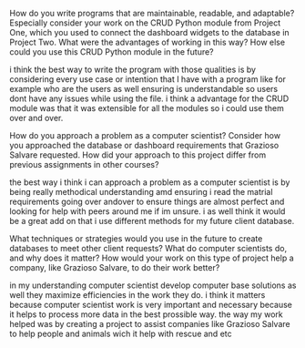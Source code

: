 How do you write programs that are maintainable, readable, and adaptable? Especially consider your work on the CRUD Python module from Project One, which you used to connect the dashboard widgets to the database in Project Two. What were the advantages of working in this way? How else could you use this CRUD Python module in the future?

i think the best way to write the program with those qualities is by  considering every use case or intention that I have with a program like for example who are the users as well ensuring is understandable so users dont have any issues while using the file. i think a advantage for the CRUD module was that it was extensible for all the modules so i could use them over and over.

How do you approach a problem as a computer scientist? Consider how you approached the database or dashboard requirements that Grazioso Salvare requested. How did your approach to this project differ from previous assignments in other courses? 

the best way i think i can approach a problem as a computer scientist is by being really methodical understanding amd ensuring i read the matrial requirements going over andover to ensure things are almost perfect and looking for help with peers around me if im unsure. i as well think it would be a great add on that i use different methods for my future client database.

What techniques or strategies would you use in the future to create databases to meet other client requests?
What do computer scientists do, and why does it matter? How would your work on this type of project help a company, like Grazioso Salvare, to do their work better?

in my understanding computer scientist develop computer base solutions as well they  maximize efficiencies in the work they do. i think it matters because computer scientist work is very important and necessary because it helps to process more data in the best prossible way. the way my work helped was by creating a project to assist companies like  Grazioso Salvare to help people and animals wich it help with rescue and etc
